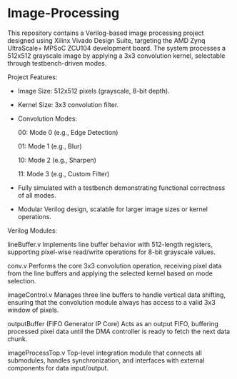 # Image-Processing
This repository contains a Verilog-based image processing project designed using Xilinx Vivado Design Suite, targeting the AMD Zynq UltraScale+ MPSoC ZCU104 development board. The system processes a 512x512 grayscale image by applying a 3x3 convolution kernel, selectable through testbench-driven modes.

Project Features:
- Image Size: 512x512 pixels (grayscale, 8-bit depth).

- Kernel Size: 3x3 convolution filter.

- Convolution Modes:

  00: Mode 0 (e.g., Edge Detection)

  01: Mode 1 (e.g., Blur)

  10: Mode 2 (e.g., Sharpen)

  11: Mode 3 (e.g., Custom Filter)

- Fully simulated with a testbench demonstrating functional correctness of all modes.

- Modular Verilog design, scalable for larger image sizes or kernel operations.

Verilog Modules:

lineBuffer.v
Implements line buffer behavior with 512-length registers, supporting pixel-wise read/write operations for 8-bit grayscale values.

conv.v
Performs the core 3x3 convolution operation, receiving pixel data from the line buffers and applying the selected kernel based on mode selection.

imageControl.v
Manages three line buffers to handle vertical data shifting, ensuring that the convolution module always has access to a valid 3x3 window of pixels.

outputBuffer (FIFO Generator IP Core)
Acts as an output FIFO, buffering processed pixel data until the DMA controller is ready to fetch the next data chunk.

imageProcessTop.v
Top-level integration module that connects all submodules, handles synchronization, and interfaces with external components for data input/output.


